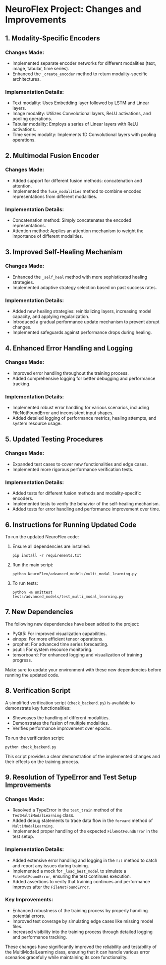 # NeuroFlex Project: Changes and Improvements

## 1. Modality-Specific Encoders

### Changes Made:
- Implemented separate encoder networks for different modalities (text, image, tabular, time series).
- Enhanced the `_create_encoder` method to return modality-specific architectures.

### Implementation Details:
- Text modality: Uses Embedding layer followed by LSTM and Linear layers.
- Image modality: Utilizes Convolutional layers, ReLU activations, and pooling operations.
- Tabular modality: Employs a series of Linear layers with ReLU activations.
- Time series modality: Implements 1D Convolutional layers with pooling operations.

## 2. Multimodal Fusion Encoder

### Changes Made:
- Added support for different fusion methods: concatenation and attention.
- Implemented the `fuse_modalities` method to combine encoded representations from different modalities.

### Implementation Details:
- Concatenation method: Simply concatenates the encoded representations.
- Attention method: Applies an attention mechanism to weight the importance of different modalities.

## 3. Improved Self-Healing Mechanism

### Changes Made:
- Enhanced the `_self_heal` method with more sophisticated healing strategies.
- Implemented adaptive strategy selection based on past success rates.

### Implementation Details:
- Added new healing strategies: reinitializing layers, increasing model capacity, and applying regularization.
- Introduced a gradual performance update mechanism to prevent abrupt changes.
- Implemented safeguards against performance drops during healing.

## 4. Enhanced Error Handling and Logging

### Changes Made:
- Improved error handling throughout the training process.
- Added comprehensive logging for better debugging and performance tracking.

### Implementation Details:
- Implemented robust error handling for various scenarios, including FileNotFoundError and inconsistent input shapes.
- Added detailed logging of performance metrics, healing attempts, and system resource usage.

## 5. Updated Testing Procedures

### Changes Made:
- Expanded test cases to cover new functionalities and edge cases.
- Implemented more rigorous performance verification tests.

### Implementation Details:
- Added tests for different fusion methods and modality-specific encoders.
- Implemented tests to verify the behavior of the self-healing mechanism.
- Added tests for error handling and performance improvement over time.

## 6. Instructions for Running Updated Code

To run the updated NeuroFlex code:

1. Ensure all dependencies are installed:
   ```
   pip install -r requirements.txt
   ```

2. Run the main script:
   ```
   python NeuroFlex/advanced_models/multi_modal_learning.py
   ```

3. To run tests:
   ```
   python -m unittest tests/advanced_models/test_multi_modal_learning.py
   ```

## 7. New Dependencies

The following new dependencies have been added to the project:
- PyQt5: For improved visualization capabilities.
- einops: For more efficient tensor operations.
- prophet: For advanced time series forecasting.
- psutil: For system resource monitoring.
- tensorboard: For enhanced logging and visualization of training progress.

Make sure to update your environment with these new dependencies before running the updated code.

## 8. Verification Script

A simplified verification script (`check_backend.py`) is available to demonstrate key functionalities:

- Showcases the handling of different modalities.
- Demonstrates the fusion of multiple modalities.
- Verifies performance improvement over epochs.

To run the verification script:
```
python check_backend.py
```

This script provides a clear demonstration of the implemented changes and their effects on the training process.

## 9. Resolution of TypeError and Test Setup Improvements

### Changes Made:
- Resolved a TypeError in the `test_train` method of the `TestMultiModalLearning` class.
- Added debug statements to trace data flow in the `forward` method of `MultiModalLearning`.
- Implemented proper handling of the expected `FileNotFoundError` in the test setup.

### Implementation Details:
- Added extensive error handling and logging in the `fit` method to catch and report any issues during training.
- Implemented a mock for `_load_best_model` to simulate a `FileNotFoundError`, ensuring the test continues execution.
- Added assertions to verify that training continues and performance improves after the `FileNotFoundError`.

### Key Improvements:
- Enhanced robustness of the training process by properly handling potential errors.
- Improved test coverage by simulating edge cases like missing model files.
- Increased visibility into the training process through detailed logging and performance tracking.

These changes have significantly improved the reliability and testability of the MultiModalLearning class, ensuring that it can handle various error scenarios gracefully while maintaining its core functionality.
